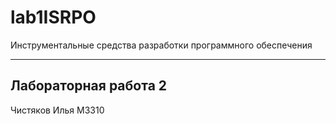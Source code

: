 # lab1ISRPO

Инструментальные средства разработки программного обеспечения
***
## Лабораторная работа 2
Чистяков Илья M3310
